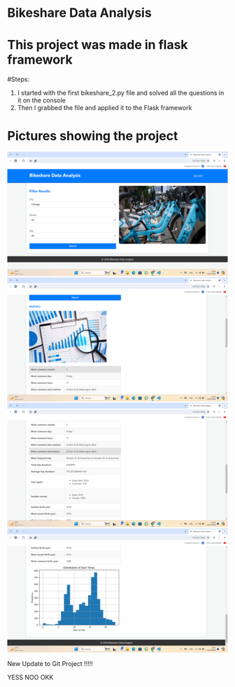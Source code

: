 # Bikeshare Data Analysis
# This project was made in flask framework

#Steps:
1. I started with the first bikeshare_2.py file and solved all the questions in it on the console
2. Then I grabbed the file and applied it to the Flask framework

# Pictures showing the project
![image1](image/Screenshot%202024-07-12%20235441.png)
![image2](image/Screenshot%202024-07-12%20235536.png)
![image2](image/Screenshot%202024-07-12%20235551.png)
![image2](image/Screenshot%202024-07-12%20235601.png)


New Update to Git Project !!!!!

YESS NOO OKK


<!-- 
this is new change -->